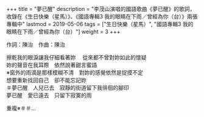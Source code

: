 +++
title = "夢已醒"
description = "李茂山演唱的國語歌曲《夢已醒》的歌詞，收錄在《生日快樂（星馬）》、《國語專輯3 我的眼睛在下雨／曾經為你（台）》兩張專輯中"
lastmod = 2019-05-06
tags = ["生日快樂（星馬）", "國語專輯3 我的眼睛在下雨／曾經為你（台）"]
weight = 3
+++

作詞：陳治　作曲：陳治

擦乾我的眼淚讓我仔細看著妳 　從來都不曾對妳如此的懷疑  
妳的聲音在我耳際　依然說著甜言蜜語  
※窗外的雨滴是那樣模糊不清　對妳的感覺依然是捉摸不定  
想要重新找回自己　卻不能忘記妳  
＃夢已醒　人兒已去　寂靜的街道留下我徘徊的腳印  
夢已醒　愛已遠去　只留下寂寞的雨  

重複※＃＃…